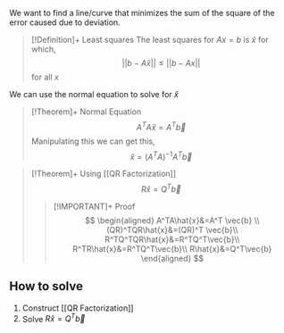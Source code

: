 We want to find a line/curve that minimizes the sum of the square of the error caused due to deviation.

>[!Definition]+ Least squares
>The least squares for $Ax=b$ is $\hat{x}$ for which,
>$$
>||b-A\hat{x}|| \le ||b-Ax||
>$$
>for all ${x}$

We can use the normal equation to solve for $\hat{x}$
>[!Theorem]+ Normal Equation
>$$
>A^TA\hat{x}=A^T\vec{b}
>$$
>Manipulating this we can get this,
>$$
>\hat{x}=(A^TA)^{-1}A^T\vec{b}
>$$


>[!Theorem]+ Using [[QR Factorization]]
>$$
>R\hat{x}=Q^T\vec{b}
>$$
>>[!IMPORTANT]+ Proof
>>$$
>>\begin{aligned}
>>A^TA\hat{x}&=A^T \vec{b} \\
>>(QR)^TQR\hat{x}&=(QR)^T \vec{b}\\
>>R^TQ^TQR\hat{x}&=R^TQ^T\vec{b}\\
>>R^TR\hat{x}&=R^TQ^T\vec{b}\\
>>R\hat{x}&=Q^T\vec{b}
>>\end{aligned}
>>$$

## How to solve
1. Construct [[QR Factorization]]
2. Solve $R\hat{x}=Q^T\vec{b}$

